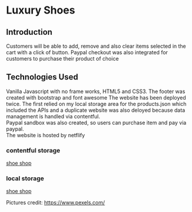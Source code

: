 # Luxury Shoes

<h2>Introduction</h2>

Customers will be able to add, remove and also clear items selected in the cart with a click of button. Paypal checkout was also integrated for customers to purchase their product of choice

<h2>Technologies Used</h2>

Vanilla Javascript with no frame works, HTML5 and CSS3. The footer was created with bootstrap and font awesome
The website has been deployed twice. The first relied on my local storage area for the products.json which included the APIs and a duplicate website was also deloyed because data management is handled via contentful. </br>
Paypal sandbox was also created, so users can purchase item and pay via paypal. </br>
The website is hosted by netflify </br>


<h3>contentful storage</h3>

<a href="https://kazeem-shoes.netlify.com/"> shoe shop</a>


<h3>local storage</h3>

<a href="https://luxury-shoes.netlify.com/"> shoe shop</a>

Pictures credit: https://www.pexels.com/
